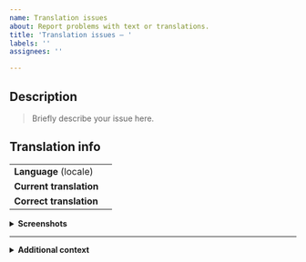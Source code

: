 ```yaml
---
name: Translation issues
about: Report problems with text or translations.
title: 'Translation issues — '
labels: ''
assignees: ''

---
```


## Description
> Briefly describe your issue here.

## Translation info
| | |
|-|-|
| **Language** (locale) | <!-- Answer here --> |
| **Current translation** | <!-- Answer here --> |
| **Correct translation** | <!-- Answer here --> |

<details><summary><b>Screenshots</b></summary>

> On Windows you can press <kbd>⊞</kbd> <kbd>⇮</kbd> <kbd>S</kbd> and then <kbd>Ctrl</kbd> <kbd>V</kbd> here to quickly paste a screenshot.
<!-- Optional. -->

</details>

---
<details><summary><b>Additional context</b></summary>

> Do you have anything else to add? Put it here!
<!-- Optional. -->

</details>

